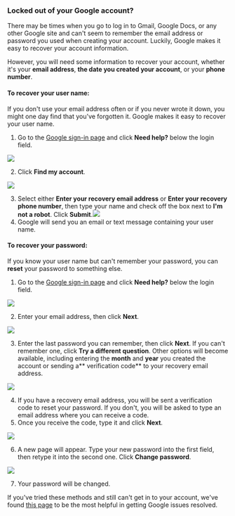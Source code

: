 ### Locked out of your Google account?

There may be times when you go to log in to Gmail, Google Docs, or any other Google site and can't seem to remember the email address or password you used when creating your account. Luckily, Google makes it easy to recover your account information.

However, you will need some information to recover your account, whether it's your **email address**, **the date you created your account**, or your **phone number**.

#### To recover your user name:

If you don't use your email address often or if you never wrote it down, you might one day find that you've forgotten it. Google makes it easy to recover your user name.  

1. Go to the [Google sign-in page][1] and click **Need help?** below the login field.

![][2]

2. Click **Find my account**.

![][3]

3. Select either **Enter your recovery email address** or **Enter your recovery phone number**, then type your name and check off the box next to **I'm not a robot**. Click **Submit**.![][4]
4. Google will send you an email or text message containing your user name.

#### To recover your password:

If you know your user name but can't remember your password, you can **reset** your password to something else.  

1. Go to the [Google sign-in page][1] and click **Need help?** below the login field.

![][2]

2. Enter your email address, then click **Next**.

![][5]

3. Enter the last password you can remember, then click **Next**. If you can't remember one, click **Try a different question**. Other options will become available, including entering the **month** and **year** you created the account or sending a** verification code** to your recovery email address.

![][6]

4. If you have a recovery email address, you will be sent a verification code to reset your password. If you don't, you will be asked to type an email address where you can receive a code.
5. Once you receive the code, type it and click **Next**.

**![][7]**

6. A new page will appear. Type your new password into the first field, then retype it into the second one. Click **Change password**.

![][8]

7. Your password will be changed.

If you've tried these methods and still can't get in to your account, we've found [this page][9] to be the most helpful in getting Google issues resolved.

[1]: https://accounts.google.com/ServiceLogin?hl=en&passive=true&continue=https://www.google.com/#identifier
[2]: https://media.gcflearnfree.org/content/57c0530bf244e80ed8f383f6_08_26_2016/recover_need_help.png
[3]: https://media.gcflearnfree.org/content/57c0530bf244e80ed8f383f6_08_26_2016/recover_find_account.png
[4]: https://media.gcflearnfree.org/content/57c0530bf244e80ed8f383f6_08_26_2016/recover_forgot_username.png
[5]: https://media.gcflearnfree.org/content/57c0530bf244e80ed8f383f6_08_26_2016/recover_password_address.png
[6]: https://media.gcflearnfree.org/content/57c0530bf244e80ed8f383f6_08_26_2016/recover_recovery_email.png
[7]: https://media.gcflearnfree.org/content/57c0530bf244e80ed8f383f6_08_26_2016/recover_code.png
[8]: https://media.gcflearnfree.org/content/57c0530bf244e80ed8f383f6_08_26_2016/recover_change_password.png
[9]: https://support.google.com/accounts/?hl=en#topic=3382296
